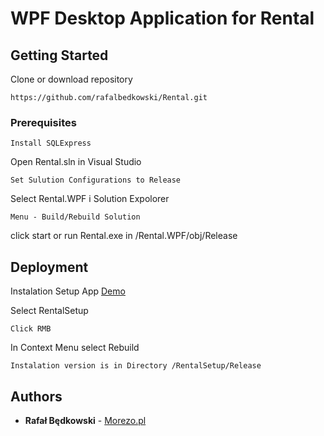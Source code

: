 # WPF Desktop Application for Rental



## Getting Started

Clone or download repository

```
https://github.com/rafalbedkowski/Rental.git
```

### Prerequisites
```
Install SQLExpress
```

Open Rental.sln in Visual Studio

```
Set Sulution Configurations to Release

```
Select Rental.WPF i Solution Expolorer

```
Menu - Build/Rebuild Solution

```

click start  or run Rental.exe in /Rental.WPF/obj/Release


## Deployment

Instalation Setup App
[Demo](https://github.com/rafalbedkowski/Rental/tree/master/RentalSetup/Release)

Select RentalSetup

```
Click RMB
```

In Context Menu select Rebuild

```
Instalation version is in Directory /RentalSetup/Release
```


## Authors

- **Rafał Będkowski** - [Morezo.pl](http://morezo.pl)

